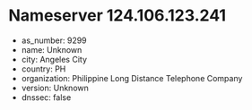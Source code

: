 # Nameserver 124.106.123.241

* as_number: 9299
* name: Unknown
* city: Angeles City
* country: PH
* organization: Philippine Long Distance Telephone Company
* version: Unknown
* dnssec: false
